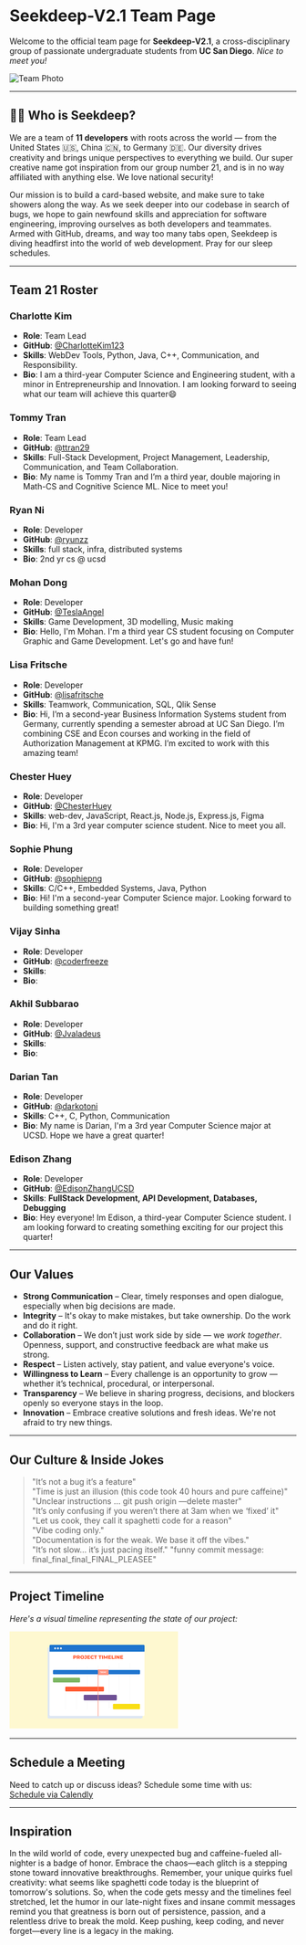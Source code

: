 # Seekdeep-V2.1 Team Page

Welcome to the official team page for **Seekdeep-V2.1**, a cross-disciplinary group of passionate undergraduate students from **UC San Diego**. *Nice to meet you!*

![Team Photo](/admin/assets/Team.png)

---

## 🧑‍🚀 Who is Seekdeep?

We are a team of **11 developers** with roots across the world — from the United States 🇺🇸, China 🇨🇳, to Germany 🇩🇪. Our diversity drives creativity and brings unique perspectives to everything we build. Our super creative name got inspiration from our group number 21, and is in no way affiliated with anything else. We love national security! 

Our mission is to build a card-based website, and make sure to take showers along the way. As we seek deeper into our codebase in search of bugs, we hope to gain newfound skills and appreciation for software engineering, improving ourselves as both developers and teammates. Armed with GitHub, dreams, and way too many tabs open, Seekdeep is diving headfirst into the world of web development. Pray for our sleep schedules.  

---

## Team 21 Roster

### Charlotte Kim  
- **Role**: Team Lead  
- **GitHub**: [@CharlotteKim123](https://github.com/CharlotteKim123)  
- **Skills**: WebDev Tools, Python, Java, C++, Communication, and Responsibility.
- **Bio**: I am a third-year Computer Science and Engineering student, with a minor in Entrepreneurship and Innovation. I am looking forward to seeing what our team will achieve this quarter😄 

### Tommy Tran  
- **Role**: Team Lead  
- **GitHub**: [@ttran29](https://github.com/ttran29)  
- **Skills**: Full-Stack Development, Project Management, Leadership, Communication, and Team Collaboration.
- **Bio**: My name is Tommy Tran and I’m a third year, double majoring in Math-CS and Cognitive Science ML. Nice to meet you!

### Ryan Ni  
- **Role**: Developer  
- **GitHub**: [@ryunzz](https://github.com/ryunzz)  
- **Skills**: full stack, infra, distributed systems
- **Bio**: 2nd yr cs @ ucsd

### Mohan Dong  
- **Role**: Developer  
- **GitHub**: [@TeslaAngel](https://github.com/TeslaAngel)  
- **Skills**: Game Development, 3D modelling, Music making
- **Bio**:  Hello, I'm Mohan. I'm a third year CS student focusing on Computer Graphic and Game Development. Let's go and have fun!

### Lisa Fritsche  
- **Role**: Developer  
- **GitHub**: [@lisafritsche](https://github.com/lisafritsche)  
- **Skills**: Teamwork, Communication, SQL, Qlik Sense 
- **Bio**: Hi, I’m a second-year Business Information Systems student from Germany, currently spending a semester abroad at UC San Diego. I’m combining CSE and Econ courses and working in the field of Authorization Management at KPMG. I’m excited to work with this amazing team!

### Chester Huey  
- **Role**: Developer  
- **GitHub**: [@ChesterHuey](https://github.com/ChesterHuey)  
- **Skills**:  web-dev, JavaScript, React.js, Node.js, Express.js, Figma
- **Bio**:  Hi, I'm a 3rd year computer science student. Nice to meet you all.

### Sophie Phung  
- **Role**: Developer  
- **GitHub**: [@sophiepng](https://github.com/sophiepng)  
- **Skills**:  C/C++, Embedded Systems, Java, Python
- **Bio**:  Hi! I'm a second-year Computer Science major. Looking forward to building something great!

### Vijay Sinha  
- **Role**: Developer  
- **GitHub**: [@coderfreeze](https://github.com/coderfreeze)  
- **Skills**:  
- **Bio**:  

### Akhil Subbarao  
- **Role**: Developer  
- **GitHub**: [@Jvaladeus](https://github.com/JvalaDeus)  
- **Skills**:  
- **Bio**:  

### Darian Tan  
- **Role**: Developer  
- **GitHub**: [@darkotoni](https://github.com/darkotoni)  
- **Skills**:  C++, C, Python, Communication
- **Bio**:  My name is Darian, I'm a 3rd year Computer Science major at UCSD. Hope we have a great quarter!

### Edison Zhang  
- **Role**: Developer  
- **GitHub**: [@EdisonZhangUCSD](https://github.com/EdisonZhangUCSD)  
- **Skills**: **FullStack Development, API Development, Databases, Debugging**  
- **Bio**: Hey everyone! Im Edison, a third-year Computer Science student. I am looking forward to creating something exciting for our project this quarter! 



---

## Our Values

- **Strong Communication** – Clear, timely responses and open dialogue, especially when big decisions are made.  
- **Integrity** – It's okay to make mistakes, but take ownership. Do the work and do it right. 
- **Collaboration** – We don’t just work side by side — we *work together*. Openness, support, and constructive feedback are what make us strong.  
- **Respect** – Listen actively, stay patient, and value everyone's voice.  
- **Willingness to Learn** – Every challenge is an opportunity to grow — whether it’s technical, procedural, or interpersonal.  
- **Transparency** – We believe in sharing progress, decisions, and blockers openly so everyone stays in the loop.  
- **Innovation** – Embrace creative solutions and fresh ideas. We're not afraid to try new things.  

---

## Our Culture & Inside Jokes

> "It’s not a bug it’s a feature"  
> "Time is just an illusion (this code took 40 hours and pure caffeine)"  
> "Unclear instructions … git push origin —delete master"  
> "It’s only confusing if you weren’t there at 3am when we ‘fixed’ it"  
> "Let us cook, they call it spaghetti code for a reason"  
> "Vibe coding only."  
> "Documentation is for the weak. We base it off the vibes."  
> "It’s not slow… it’s just pacing itself."
> "funny commit message:
> final_final_final_FINAL_PLEASEE"

---

## Project Timeline

*Here's a visual timeline representing the state of our project:*

![Image](project_timeline_sample.png)



---

## Schedule a Meeting

Need to catch up or discuss ideas? Schedule some time with us:  
[Schedule via Calendly](https://calendly.com/edisonzhangsw)

---

## Inspiration


In the wild world of code, every unexpected bug and caffeine-fueled all-nighter is a badge of honor. Embrace the chaos—each glitch is a stepping stone toward innovative breakthroughs. Remember, your unique quirks fuel creativity: what seems like spaghetti code today is the blueprint of tomorrow's solutions. So, when the code gets messy and the timelines feel stretched, let the humor in our late-night fixes and insane commit messages remind you that greatness is born out of persistence, passion, and a relentless drive to break the mold. Keep pushing, keep coding, and never forget—every line is a legacy in the making.


